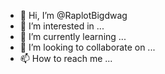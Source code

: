 - 👋 Hi, I’m @RaplotBigdwag
- 👀 I’m interested in ...
- 🌱 I’m currently learning ...
- 💞️ I’m looking to collaborate on ...
- 📫 How to reach me ...

<!---
RaplotBigdwag/RaplotBigdwag is a ✨ special ✨ repository because its `README.md` (this file) appears on your GitHub profile.
You can click the Preview link to take a look at your changes.
--->
